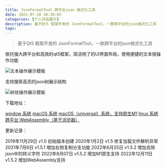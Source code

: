 ```yaml
---
title: JsonFormatTool 跨平台json 格式化工具
date: 2021-07-28 20:30:03
categories: [个人作品展示]
description: 基于Qt5 框架开发的 JsonFormatTool，一款跨平台的json格式化工具
tags:
---
```

> 基于Qt5 框架开发的 JsonFormatTool，一款跨平台的json格式化工具

依托强大跨平台和高效的qt5框架，简洁明了的UI界面布局，使用便捷的文本按操作功能

![文本操作展示模板](JsonFormatTool-01.png)

支持搜索高亮的json树展示结构

![树状操作展示模板](JsonFormatTool-02.png)

下载地址：

<a href="https://download.csdn.net/download/qq_37865186/86501798" target="_blank">window 系统</a>
<a href="https://download.csdn.net/download/qq_37865186/86501796" target="_blank">macOS 系统</a>
<a href="https://download.csdn.net/download/qq_37865186/86501797" target="_blank">macOS（universal）系统，支持原生M1</a>
<a href="https://download.csdn.net/download/qq_37865186/86501795" target="_blank">linux 系统</a>
<a href="https://download.csdn.net/download/qq_37865186/87269042" target="_blank">跨平台 WebAssembly（基于浏览器）</a>

更新记录：

2019年11月29日  v1.0 初始版本创建
2020年1月2日  v1.5 修复加载文件解析异常
2021年7月6日  v1.5.1 增加右侧复制分支功能
2022年6月25日 v1.5.2 增加去除json中的转义字符
2022年8月07日 v1.5.2 增加M1原生支持
2022年12月11日 v1.5.2 增加WebAssembly支持
